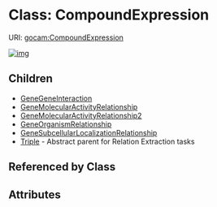 
# Class: CompoundExpression




URI: [gocam:CompoundExpression](http://w3id.org/ontogpt/gocam/CompoundExpression)


[![img](https://yuml.me/diagram/nofunky;dir:TB/class/[Triple],[GeneSubcellularLocalizationRelationship],[GeneOrganismRelationship],[GeneMolecularActivityRelationship2],[GeneMolecularActivityRelationship],[GeneGeneInteraction],[CompoundExpression]^-[Triple],[CompoundExpression]^-[GeneSubcellularLocalizationRelationship],[CompoundExpression]^-[GeneOrganismRelationship],[CompoundExpression]^-[GeneMolecularActivityRelationship2],[CompoundExpression]^-[GeneMolecularActivityRelationship],[CompoundExpression]^-[GeneGeneInteraction])](https://yuml.me/diagram/nofunky;dir:TB/class/[Triple],[GeneSubcellularLocalizationRelationship],[GeneOrganismRelationship],[GeneMolecularActivityRelationship2],[GeneMolecularActivityRelationship],[GeneGeneInteraction],[CompoundExpression]^-[Triple],[CompoundExpression]^-[GeneSubcellularLocalizationRelationship],[CompoundExpression]^-[GeneOrganismRelationship],[CompoundExpression]^-[GeneMolecularActivityRelationship2],[CompoundExpression]^-[GeneMolecularActivityRelationship],[CompoundExpression]^-[GeneGeneInteraction])

## Children

 * [GeneGeneInteraction](GeneGeneInteraction.md)
 * [GeneMolecularActivityRelationship](GeneMolecularActivityRelationship.md)
 * [GeneMolecularActivityRelationship2](GeneMolecularActivityRelationship2.md)
 * [GeneOrganismRelationship](GeneOrganismRelationship.md)
 * [GeneSubcellularLocalizationRelationship](GeneSubcellularLocalizationRelationship.md)
 * [Triple](Triple.md) - Abstract parent for Relation Extraction tasks

## Referenced by Class


## Attributes

